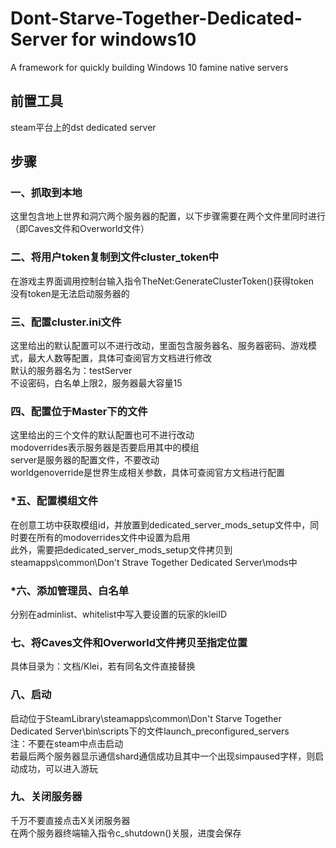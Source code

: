 # Dont-Starve-Together-Dedicated-Server for windows10
A framework for quickly building Windows 10 famine native servers
## 前置工具
steam平台上的dst dedicated server
## 步骤
### 一、抓取到本地
这里包含地上世界和洞穴两个服务器的配置，以下步骤需要在两个文件里同时进行（即Caves文件和Overworld文件）
### 二、将用户token复制到文件cluster_token中
在游戏主界面调用控制台输入指令TheNet:GenerateClusterToken()获得token <br />
没有token是无法启动服务器的
### 三、配置cluster.ini文件
这里给出的默认配置可以不进行改动，里面包含服务器名、服务器密码、游戏模式，最大人数等配置，具体可查阅官方文档进行修改 <br />
默认的服务器名为：testServer <br />
不设密码，白名单上限2，服务器最大容量15
### 四、配置位于Master下的文件
这里给出的三个文件的默认配置也可不进行改动 <br />
modoverrides表示服务器是否要启用其中的模组 <br />
server是服务器的配置文件，不要改动 <br />
worldgenoverride是世界生成相关参数，具体可查阅官方文档进行配置
### *五、配置模组文件
在创意工坊中获取模组id，并放置到dedicated_server_mods_setup文件中，同时要在所有的modoverrides文件中设置为启用 <br />
此外，需要把dedicated_server_mods_setup文件拷贝到steamapps\common\Don't Strave Together Dedicated Server\mods中
### *六、添加管理员、白名单
分别在adminlist、whitelist中写入要设置的玩家的kleiID
### 七、将Caves文件和Overworld文件拷贝至指定位置
具体目录为：文档/Klei，若有同名文件直接替换
### 八、启动
启动位于SteamLibrary\steamapps\common\Don't Starve Together Dedicated Server\bin\scripts下的文件launch_preconfigured_servers <br />
注：不要在steam中点击启动 <br />
若最后两个服务器显示通信shard通信成功且其中一个出现simpaused字样，则启动成功，可以进入游玩
### 九、关闭服务器
千万不要直接点击X关闭服务器 <br />
在两个服务器终端输入指令c_shutdown()关服，进度会保存

